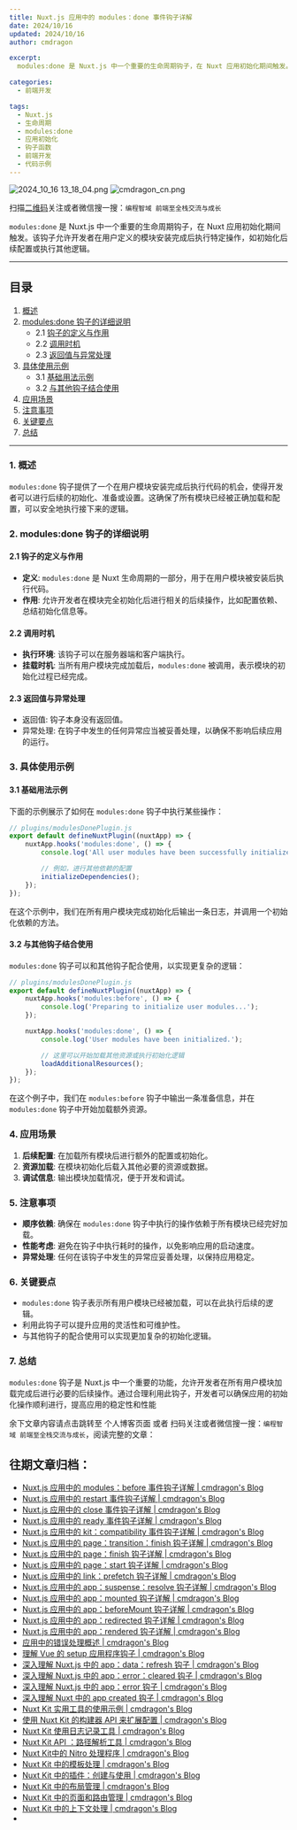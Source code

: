 ```yaml
---
title: Nuxt.js 应用中的 modules：done 事件钩子详解
date: 2024/10/16
updated: 2024/10/16
author: cmdragon

excerpt:
  modules:done 是 Nuxt.js 中一个重要的生命周期钩子，在 Nuxt 应用初始化期间触发。该钩子允许开发者在用户定义的模块安装完成后执行特定操作，如初始化后续配置或执行其他逻辑。

categories:
  - 前端开发

tags:
  - Nuxt.js
  - 生命周期
  - modules:done
  - 应用初始化
  - 钩子函数
  - 前端开发
  - 代码示例
---
```


<img src="https://static.amd794.com/blog/images/2024_10_16 13_18_04.png@blog" title="2024_10_16 13_18_04.png" alt="2024_10_16 13_18_04.png"/>

<img src="https://api2.cmdragon.cn/upload/cmder/20250304_012821924.jpg" title="cmdragon_cn.png" alt="cmdragon_cn.png"/>


扫描[二维码](https://api2.cmdragon.cn/upload/cmder/20250304_012821924.jpg)关注或者微信搜一搜：`编程智域 前端至全栈交流与成长`

`modules:done` 是 Nuxt.js 中一个重要的生命周期钩子，在 Nuxt 应用初始化期间触发。该钩子允许开发者在用户定义的模块安装完成后执行特定操作，如初始化后续配置或执行其他逻辑。

---

## 目录

1. [概述](#1-概述)
2. [modules:done 钩子的详细说明](#2-modulesdone-钩子的详细说明)
    - 2.1 [钩子的定义与作用](#21-钩子的定义与作用)
    - 2.2 [调用时机](#22-调用时机)
    - 2.3 [返回值与异常处理](#23-返回值与异常处理)
3. [具体使用示例](#3-具体使用示例)
    - 3.1 [基础用法示例](#31-基础用法示例)
    - 3.2 [与其他钩子结合使用](#32-与其他钩子结合使用)
4. [应用场景](#4-应用场景)
5. [注意事项](#5-注意事项)
6. [关键要点](#6-关键要点)
7. [总结](#7-总结)

---

### 1. 概述

`modules:done` 钩子提供了一个在用户模块安装完成后执行代码的机会，使得开发者可以进行后续的初始化、准备或设置。这确保了所有模块已经被正确加载和配置，可以安全地执行接下来的逻辑。

### 2. modules:done 钩子的详细说明

#### 2.1 钩子的定义与作用

- **定义**: `modules:done` 是 Nuxt 生命周期的一部分，用于在用户模块被安装后执行代码。
- **作用**: 允许开发者在模块完全初始化后进行相关的后续操作，比如配置依赖、总结初始化信息等。

#### 2.2 调用时机

- **执行环境**: 该钩子可以在服务器端和客户端执行。
- **挂载时机**: 当所有用户模块完成加载后，`modules:done` 被调用，表示模块的初始化过程已经完成。

#### 2.3 返回值与异常处理

- 返回值: 钩子本身没有返回值。
- 异常处理: 在钩子中发生的任何异常应当被妥善处理，以确保不影响后续应用的运行。

### 3. 具体使用示例

#### 3.1 基础用法示例

下面的示例展示了如何在 `modules:done` 钩子中执行某些操作：

```javascript
// plugins/modulesDonePlugin.js
export default defineNuxtPlugin((nuxtApp) => {
    nuxtApp.hooks('modules:done', () => {
        console.log('All user modules have been successfully initialized.');

        // 例如，进行其他依赖的配置
        initializeDependencies();
    });
});
```

在这个示例中，我们在所有用户模块完成初始化后输出一条日志，并调用一个初始化依赖的方法。

#### 3.2 与其他钩子结合使用

`modules:done` 钩子可以和其他钩子配合使用，以实现更复杂的逻辑：

```javascript
// plugins/modulesDonePlugin.js
export default defineNuxtPlugin((nuxtApp) => {
    nuxtApp.hooks('modules:before', () => {
        console.log('Preparing to initialize user modules...');
    });

    nuxtApp.hooks('modules:done', () => {
        console.log('User modules have been initialized.');

        // 这里可以开始加载其他资源或执行初始化逻辑
        loadAdditionalResources();
    });
});
```

在这个例子中，我们在 `modules:before` 钩子中输出一条准备信息，并在 `modules:done` 钩子中开始加载额外资源。

### 4. 应用场景

1. **后续配置**: 在加载所有模块后进行额外的配置或初始化。
2. **资源加载**: 在模块初始化后载入其他必要的资源或数据。
3. **调试信息**: 输出模块加载情况，便于开发和调试。

### 5. 注意事项

- **顺序依赖**: 确保在 `modules:done` 钩子中执行的操作依赖于所有模块已经完好加载。
- **性能考虑**: 避免在钩子中执行耗时的操作，以免影响应用的启动速度。
- **异常处理**: 任何在该钩子中发生的异常应妥善处理，以保持应用稳定。

### 6. 关键要点

- `modules:done` 钩子表示所有用户模块已经被加载，可以在此执行后续的逻辑。
- 利用此钩子可以提升应用的灵活性和可维护性。
- 与其他钩子的配合使用可以实现更加复杂的初始化逻辑。

### 7. 总结

`modules:done` 钩子是 Nuxt.js 中一个重要的功能，允许开发者在所有用户模块加载完成后进行必要的后续操作。通过合理利用此钩子，开发者可以确保应用的初始化操作顺利进行，提高应用的稳定性和性能

余下文章内容请点击跳转至 个人博客页面 或者 扫码关注或者微信搜一搜：`编程智域 前端至全栈交流与成长`，阅读完整的文章：

## 往期文章归档：

- [Nuxt.js 应用中的 modules：before 事件钩子详解 | cmdragon's Blog](https://blog.cmdragon.cn/posts/5b5669bca701/)
- [Nuxt.js 应用中的 restart 事件钩子详解 | cmdragon's Blog](https://blog.cmdragon.cn/posts/25888bf37a0f/)
- [Nuxt.js 应用中的 close 事件钩子详解 | cmdragon's Blog](https://blog.cmdragon.cn/posts/ec1665a791a5/)
- [Nuxt.js 应用中的 ready 事件钩子详解 | cmdragon's Blog](https://blog.cmdragon.cn/posts/37d771762c8f/)
- [Nuxt.js 应用中的 kit：compatibility 事件钩子详解 | cmdragon's Blog](https://blog.cmdragon.cn/posts/52224e8e71ec/)
- [Nuxt.js 应用中的 page：transition：finish 钩子详解 | cmdragon's Blog](https://blog.cmdragon.cn/posts/80acaed2b809/)
- [Nuxt.js 应用中的 page：finish 钩子详解 | cmdragon's Blog](https://blog.cmdragon.cn/posts/2e422732f13a/)
- [Nuxt.js 应用中的 page：start 钩子详解 | cmdragon's Blog](https://blog.cmdragon.cn/posts/9876204f1a7b/)
- [Nuxt.js 应用中的 link：prefetch 钩子详解 | cmdragon's Blog](https://blog.cmdragon.cn/posts/3821d8f8b93e/)
- [Nuxt.js 应用中的 app：suspense：resolve 钩子详解 | cmdragon's Blog](https://blog.cmdragon.cn/posts/aca9f9d7692b/)
- [Nuxt.js 应用中的 app：mounted 钩子详解 | cmdragon's Blog](https://blog.cmdragon.cn/posts/a07f12bddf8c/)
- [Nuxt.js 应用中的 app：beforeMount 钩子详解 | cmdragon's Blog](https://blog.cmdragon.cn/posts/bbdca1e3d9a5/)
- [Nuxt.js 应用中的 app：redirected 钩子详解 | cmdragon's Blog](https://blog.cmdragon.cn/posts/c83b294c7a07/)
- [Nuxt.js 应用中的 app：rendered 钩子详解 | cmdragon's Blog](https://blog.cmdragon.cn/posts/26479872ffdc/)
- [应用中的错误处理概述 | cmdragon's Blog](https://blog.cmdragon.cn/posts/5c9b317a962a/)
- [理解 Vue 的 setup 应用程序钩子 | cmdragon's Blog](https://blog.cmdragon.cn/posts/405db1302a23/)
- [深入理解 Nuxt.js 中的 app：data：refresh 钩子 | cmdragon's Blog](https://blog.cmdragon.cn/posts/6f0c4f34bc45/)
- [深入理解 Nuxt.js 中的 app：error：cleared 钩子 | cmdragon's Blog](https://blog.cmdragon.cn/posts/732d62232fb8/)
- [深入理解 Nuxt.js 中的 app：error 钩子 | cmdragon's Blog](https://blog.cmdragon.cn/posts/cb83a085e7a4/)
- [深入理解 Nuxt 中的 app created 钩子 | cmdragon's Blog](https://blog.cmdragon.cn/posts/188ad06ef45a/)
- [Nuxt Kit 实用工具的使用示例 | cmdragon's Blog](https://blog.cmdragon.cn/posts/a66da411afd2/)
- [使用 Nuxt Kit 的构建器 API 来扩展配置 | cmdragon's Blog](https://blog.cmdragon.cn/posts/f6e87c3cf111/)
- [Nuxt Kit 使用日志记录工具 | cmdragon's Blog](https://blog.cmdragon.cn/posts/37ad5a680e7d/)
- [Nuxt Kit API ：路径解析工具 | cmdragon's Blog](https://blog.cmdragon.cn/posts/441492dbf6ae/)
- [Nuxt Kit中的 Nitro 处理程序 | cmdragon's Blog](https://blog.cmdragon.cn/posts/2bd1fe409aca/)
- [Nuxt Kit 中的模板处理 | cmdragon's Blog](https://blog.cmdragon.cn/posts/4cf144d7b562/)
- [Nuxt Kit 中的插件：创建与使用 | cmdragon's Blog](https://blog.cmdragon.cn/posts/080baafc9cf0/)
- [Nuxt Kit 中的布局管理 | cmdragon's Blog](https://blog.cmdragon.cn/posts/1c99e3fc4fb0/)
- [Nuxt Kit 中的页面和路由管理 | cmdragon's Blog](https://blog.cmdragon.cn/posts/85c68e006ffc/)
- [Nuxt Kit 中的上下文处理 | cmdragon's Blog](https://blog.cmdragon.cn/posts/83b074b7a330/)
-

